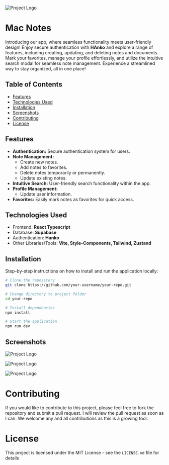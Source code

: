 
![Project Logo](https://mac-notes-hanko.netlify.app/assets/favicon-aff0b20e.ico)

# Mac Notes

Introducing our app, where seamless functionality meets user-friendly design! Enjoy secure authentication with **HAnko** and explore a range of features, including creating, updating, and deleting notes and documents. Mark your favorites, manage your profile effortlessly, and utilize the intuitive search modal for seamless note management. Experience a streamlined way to stay organized, all in one place!

## Table of Contents
- [Features](#features)
- [Technologies Used](#technologies-used)
- [Installation](#installation)
- [Screenshots](#screenshots)
- [Contributing](#contributing)
- [License](#license)

## Features
- **Authentication:** Secure authentication system for users.
- **Note Management:**
  - Create new notes.
  - Add notes to favorites.
  - Delete notes temporarily or permanently.
  - Update existing notes.
- **Intuitive Search:** User-friendly search functionality within the app.
- **Profile Management:**
  - Update user information.
- **Favorites:** Easily mark notes as favorites for quick access.

## Technologies Used
- Frontend: **React Typescript**
- Database: **Supabase**
- Authentication: **Hanko**
- Other Libraries/Tools: **Vite, Style-Components, Tailwind, Zustand**

## Installation
Step-by-step instructions on how to install and run the application locally:

```bash
# Clone the repository
git clone https://github.com/your-username/your-repo.git

# Change directory to project folder
cd your-repo

# Install dependencies
npm install

# Start the application
npm run dev
```

## Screenshots

![Project Logo](https://scontent.flos5-2.fna.fbcdn.net/v/t39.30808-6/394626894_875921954256001_8883234668858954285_n.jpg?_nc_cat=102&ccb=1-7&_nc_sid=5f2048&_nc_eui2=AeELhn__lVSRHxkNCjagcw8kmDLvfhqDhRyYMu9-GoOFHJfCCpQqIDyqgjcgqR9lo_BP2vTkJViOjTAbdVKTJMz_&_nc_ohc=CK4bDhCVO8IAX-kJzhk&_nc_zt=23&_nc_ht=scontent.flos5-2.fna&oh=00_AfAHWEs2eCBG366ucOMqp5nbCLNur3By2HY_CTNXuGlPlA&oe=654268CA)

![Project Logo](https://scontent.flos1-2.fna.fbcdn.net/v/t39.30808-6/394661142_875922264255970_2674964539352946265_n.jpg?_nc_cat=107&ccb=1-7&_nc_sid=5f2048&_nc_eui2=AeHZ_Udjb9Obh5XACcnuwEKJ3JeLoI7PgYvcl4ugjs-Biw8txSRIn7ooks19Pqns3rlSCIIN-eGX453czmZm21z-&_nc_ohc=97x-IrpWo4wAX9R34W8&_nc_zt=23&_nc_ht=scontent.flos1-2.fna&oh=00_AfC0XSBKs3IsMGwy1oQoS99ithqLOWXaws0Vwd3SZmg79w&oe=6543CDB6)

![Project Logo](https://scontent.flos1-1.fna.fbcdn.net/v/t39.30808-6/394369249_875921677589362_1502540464000600874_n.jpg?_nc_cat=111&ccb=1-7&_nc_sid=5f2048&_nc_eui2=AeFLkgEn7BZTgoQCDz0-Z5luoezl90Kbbvuh7OX3Qptu-3ur8qNfUHKy0q1sNwPDblvB3m14taGmhRGKLOsvfae_&_nc_ohc=ew9ovGUxTnoAX_jvYYu&_nc_zt=23&_nc_ht=scontent.flos1-1.fna&oh=00_AfB2AONUDQV6VkyXFZOqoxTxnHxfNAp9cSj6aUGFS26KrA&oe=65428BFF)

# Contributing
If you would like to contribute to this project, please feel free to fork the repository and submit a pull request. I will review the pull request as soon as I can. We welcome any and all contributions as this is a growing tool.

# License
This project is licensed under the MIT License - see the `LICENSE.md` file for details
